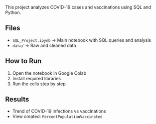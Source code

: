 This project analyzes COVID-19 cases and vaccinations using SQL and Python.  

## Files
- `SQL_Project.ipynb` → Main notebook with SQL queries and analysis  
- `data/` → Raw and cleaned data  

## How to Run
1. Open the notebook in Google Colab  
2. Install required libraries  
3. Run the cells step by step  

## Results
- Trend of COVID-19 infections vs vaccinations  
- View created: `PercentPopulationVaccinated`
